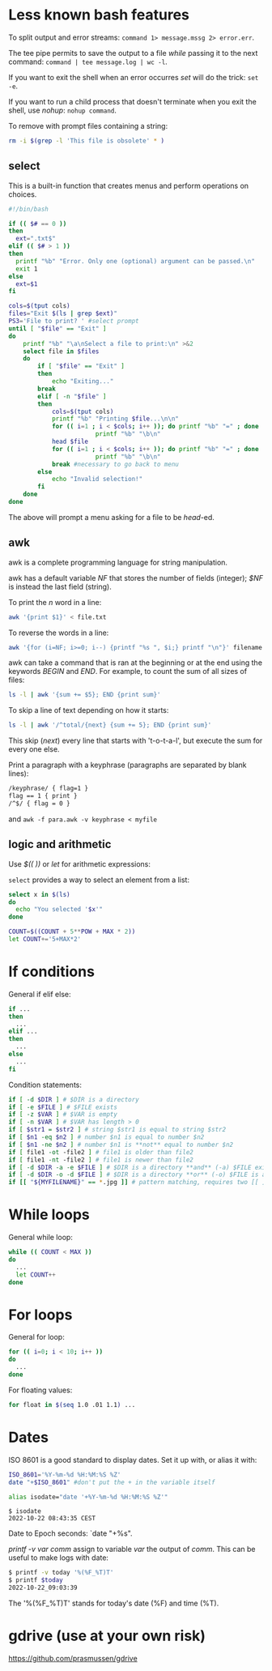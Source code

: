 # Less known bash features

To split output and error streams: 
`command 1> message.mssg 2> error.err`.

The tee pipe permits to save the output to a file *while* passing it to the next command: 
`command | tee message.log | wc -l`.

If you want to exit the shell when an error occurres *set* will do the trick: `set -e`.

If you want to run a child process that doesn't terminate when you exit the shell, use *nohup*: `nohup command`.

To remove with prompt files containing a string:
```bash
rm -i $(grep -l 'This file is obsolete' * )
```

## select

This is a built-in function that creates menus and perform operations on choices.

```bash
#!/bin/bash

if (( $# == 0 ))
then
  ext=".txt$"
elif (( $# > 1 ))
then
  printf "%b" "Error. Only one (optional) argument can be passed.\n"
  exit 1
else
  ext=$1
fi

cols=$(tput cols)
files="Exit $(ls | grep $ext)"
PS3='File to print? ' #select prompt
until [ "$file" == "Exit" ]
do
	printf "%b" "\a\nSelect a file to print:\n" >&2
	select file in $files
	do
		if [ "$file" == "Exit" ]
		then
			echo "Exiting..."
		break
		elif [ -n "$file" ]
		then
			cols=$(tput cols)
			printf "%b" "Printing $file...\n\n"
			for (( i=1 ; i < $cols; i++ )); do printf "%b" "=" ; done
                        printf "%b" "\b\n"
			head $file
			for (( i=1 ; i < $cols; i++ )); do printf "%b" "=" ; done
                        printf "%b" "\b\n"
			break #necessary to go back to menu
		else
			echo "Invalid selection!"
		fi
	done
done
```
The above will prompt a menu asking for a file to be _head_-ed.

## awk

awk is a complete programming language for string manipulation.

awk has a default variable *NF* that stores the number of fields (integer); *$NF* is instead the last field (string).

To print the *n* word in a line:
```bash
awk '{print $1}' < file.txt 
```
To reverse the words in a line:
```bash
awk '{for (i=NF; i>=0; i--) {printf "%s ", $i;} printf "\n"}' filename
```

awk can take a command that is ran at the beginning or at the end using the keywords *BEGIN* and *END*. For example, to count the sum of all sizes of files:
```bash
ls -l | awk '{sum += $5}; END {print sum}'
```

To skip a line of text depending on how it starts:
```bash
ls -l | awk '/^total/{next} {sum += 5}; END {print sum}'
```
This skip (*next*) every line that starts with 't-o-t-a-l', but execute the sum for every one else.

Print a paragraph with a keyphrase (paragraphs are separated by blank lines):
```bash
/keyphrase/ { flag=1 }
flag == 1 { print }
/^$/ { flag = 0 }
```
and `awk -f para.awk -v keyphrase < myfile`

## logic and arithmetic

Use *$(( ))* or *let* for arithmetic expressions:

`select` provides a way to select an element from a list:
```bash
select x in $(ls)
do
  echo "You selected '$x'"
done
```

```bash
COUNT=$((COUNT + 5**POW + MAX * 2))
let COUNT+='5+MAX*2'
```

# If conditions

General if elif else:

```bash
if ...
then
  ...
elif ...
then
  ...
else
  ...
fi
```

Condition statements:

```bash
if [ -d $DIR ] # $DIR is a directory
if [ -e $FILE ] # $FILE exists
if [ -z $VAR ] # $VAR is empty
if [ -n $VAR ] # $VAR has length > 0
if [ $str1 = $str2 ] # string $str1 is equal to string $str2
if [ $n1 -eq $n2 ] # number $n1 is equal to number $n2
if [ $n1 -ne $n2 ] # number $n1 is **not** equal to number $n2
if [ file1 -ot -file2 ] # file1 is older than file2
if [ file1 -nt -file2 ] # file1 is newer than file2
if [ -d $DIR -a -e $FILE ] # $DIR is a directory **and** (-a) $FILE exists
if [ -d $DIR -o -d $FILE ] # $DIR is a directory **or** (-o) $FILE is a directory
if [[ "${MYFILENAME}" == *.jpg ]] # pattern matching, requires two [[ ]]
```

# While loops

General while loop:

```bash
while (( COUNT < MAX ))
do 
  ...
  let COUNT++
done
```

# For loops

General for loop:
```bash
for (( i=0; i < 10; i++ ))
do
  ...
done
```

For floating values:
```bash
for float in $(seq 1.0 .01 1.1) ...
```

# Dates 

ISO 8601 is a good standard to display dates. Set it up with, or alias it with:
```bash
ISO_8601='%Y-%m-%d %H:%M:%S %Z'
date "+$ISO_8601" #don't put the + in the variable itself

alias isodate="date '+%Y-%m-%d %H:%M:%S %Z'"
```

```
$ isodate
2022-10-22 08:43:35 CEST
```

Date to Epoch seconds: `date "+%s".

_printf -v var comm_ assign to variable _var_ the output of _comm_. This can be useful to make logs with date:
```bash
$ printf -v today '%(%F_%T)T'
$ printf $today
2022-10-22_09:03:39
```

The '%(%F_%T)T' stands for today's date (%F) and time (%T).

# gdrive (use at your own risk)
https://github.com/prasmussen/gdrive
